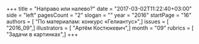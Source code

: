 +++
title = "Направо или налево?"
date = "2017-03-02T11:22:40+03:00"
side = "left"
pagesCount = "2"
slogan = ""
year = "2016"
startPage = "16"
authors = [ "По материалам: конкурс «Гелиантус»",]
issues = [ "2016_09",]
illustrators = [ "Артём Костюкевич",]
month = "09"
rubrics = [ "Задачи в картинках",]
+++
